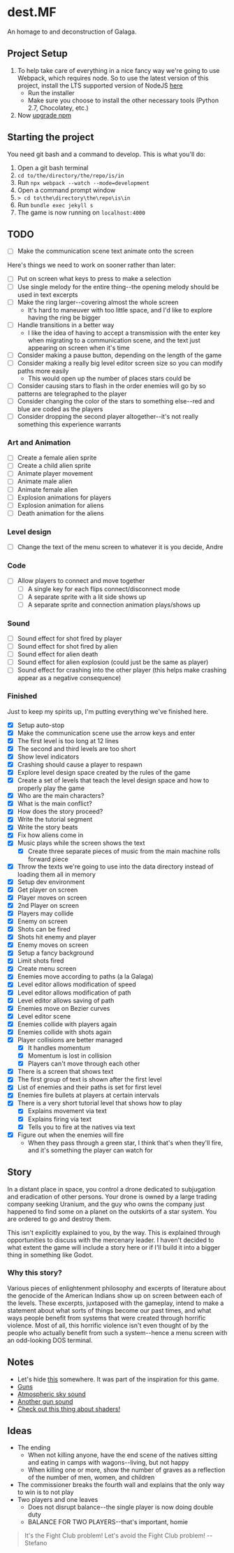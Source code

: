 # dest.MF

An homage to and deconstruction of Galaga.

## Project Setup

1. To help take care of everything in a nice fancy way we're going to use Webpack, which requires node. So to use the latest version of this project, install the LTS supported version of NodeJS [here](https://nodejs.org/en/download/)
	* Run the installer
	* Make sure you choose to install the other necessary tools (Python 2.7, Chocolatey, etc.)
2. Now [upgrade npm](https://matthewhorne.me/how-to-update-npm-on-windows-10/)


## Starting the project

You need git bash and a command to develop. This is what you'll do:

1. Open a git bash terminal
2. `cd to/the/directory/the/repo/is/in`
3. Run `npx webpack --watch --mode=development`
4. Open a command prompt window
5. `> cd to\the\directory\the\repo\is\in`
6. Run `bundle exec jekyll s`
7. The game is now running on `localhost:4000`

## TODO

- [ ] Make the communication scene text animate onto the screen

Here's things we need to work on sooner rather than later:

- [ ] Put on screen what keys to press to make a selection
- [ ] Use single melody for the entire thing--the opening melody should be used in text excerpts
- [ ] Make the ring larger--covering almost the whole screen
	* It's hard to maneuver with too little space, and I'd like to explore having the ring be bigger
- [ ] Handle transitions in a better way
	* I like the idea of having to accept a transmission with the enter key when migrating to a communication scene, and the text just appearing on screen when it's time
- [ ] Consider making a pause button, depending on the length of the game
- [ ] Consider making a really big level editor screen size so you can modify paths more easily
	* This would open up the number of places stars could be
- [ ] Consider causing stars to flash in the order enemies will go by so patterns are telegraphed to the player
- [ ] Consider changing the color of the stars to something else--red and blue are coded as the players
- [ ] Consider dropping the second player altogether--it's not really something this experience warrants

### Art and Animation

- [ ] Create a female alien sprite
- [ ] Create a child alien sprite
- [ ] Animate player movement
- [ ] Animate male alien
- [ ] Animate female alien
- [ ] Explosion animations for players
- [ ] Explosion animation for aliens
- [ ] Death animation for the aliens

### Level design

- [ ] Change the text of the menu screen to whatever it is you decide, Andre

### Code

- [ ] Allow players to connect and move together
	- [ ] A single key for each flips connect/disconnect mode
	- [ ] A separate sprite with a lit side shows up
	- [ ] A separate sprite and connection animation plays/shows up

### Sound

- [ ] Sound effect for shot fired by player
- [ ] Sound effect for shot fired by alien
- [ ] Sound effect for alien death
- [ ] Sound effect for alien explosion (could just be the same as player)
- [ ] Sound effect for crashing into the other player (this helps make crashing appear as a negative consequence)

### Finished

Just to keep my spirits up, I'm putting everything we've finished here.

- [x] Setup auto-stop
- [x] Make the communication scene use the arrow keys and enter
- [x] The first level is too long at 12 lines
- [x] The second and third levels are too short
- [x] Show level indicators
- [x] Crashing should cause a player to respawn
- [x] Explore level design space created by the rules of the game
- [x] Create a set of levels that teach the level design space and how to properly play the game
- [x] Who are the main characters?
- [x] What is the main conflict?
- [x] How does the story proceed?
- [x] Write the tutorial segment
- [x] Write the story beats
- [x] Fix how aliens come in
- [x] Music plays while the screen shows the text
	- [x] Create three separate pieces of music from the main machine rolls forward piece
- [x] Throw the texts we're going to use into the data directory instead of loading them all in memory
- [x] Setup dev environment
- [x] Get player on screen
- [x] Player moves on screen
- [x] 2nd Player on screen
- [x] Players may collide
- [x] Enemy on screen
- [x] Shots can be fired
- [x] Shots hit enemy and player
- [x] Enemy moves on screen
- [x] Setup a fancy background
- [x] Limit shots fired
- [x] Create menu screen
- [x] Enemies move according to paths (a la Galaga)
- [x] Level editor allows modification of speed
- [x] Level editor allows modification of path
- [x] Level editor allows saving of path
- [x] Enemies move on Bezier curves
- [x] Level editor scene
- [x] Enemies collide with players again
- [x] Enemies collide with shots again
- [x] Player collisions are better managed
	- [x] It handles momentum
	- [x] Momentum is lost in collision
	- [x] Players can't move through each other
- [x] There is a screen that shows text
- [x] The first group of text is shown after the first level
- [x] List of enemies and their paths is set for first level
- [x] Enemies fire bullets at players at certain intervals
- [x] There is a very short tutorial level that shows how to play
	- [x] Explains movement via text
	- [x] Explains firing via text
	- [x] Tells you to fire at the natives via text
- [x] Figure out when the enemies will fire
	* When they pass through a green star, I think that's when they'll fire, and it's something the player can watch for

## Story

In a distant place in space, you control a drone dedicated to subjugation and eradication of other persons. Your drone is owned by a large trading company seeking
Uranium, and the guy who owns the company just happened to find some on a planet on the outskirts of a star system. You are ordered to go and destroy them.

This isn't explicitly explained to you, by the way. This is explained through opportunities to discuss with the mercenary leader. I haven't decided to what extent
the game will include a story here or if I'll build it into a bigger thing in something like Godot.

### Why this story?

Various pieces of enlightenment philosophy and excerpts of literature about the genocide of the American Indians show up on screen between each of the levels. These excerpts, juxtaposed with the gameplay, intend to make a statement about what sorts of things become our past times, and what ways people benefit from systems that were created through horrific violence. Most of all, this horrific violence isn't even thought of by the people who actually benefit from such a system--hence a menu screen with an odd-looking DOS terminal.

## Notes

* Let's hide [this](https://www.youtube.com/watch?v=ARz6kYS12cg) somewhere. It was part of the inspiration for this game.
* [Guns](https://opengameart.org/content/4-projectile-launches)
* [Atmospheric sky sound](https://opengameart.org/content/red-eclipse-sounds)
* [Another gun sound](https://opengameart.org/content/residue-sfx)
* [Check out this thing about shaders!](https://www.dynetisgames.com/2018/12/09/shaders-phaser-3/)

## Ideas

* The ending
	* When not killing anyone, have the end scene of the natives sitting and eating in camps with wagons--living, but not happy
	* When killing one or more, show the number of graves as a reflection of the number of men, women, and children
* The commissioner breaks the fourth wall and explains that the only way to win is to not play
* Two players and one leaves
	* Does not disrupt balance--the single player is now doing double duty
	* BALANCE FOR TWO PLAYERS--that's important, homie


> It's the Fight Club problem! Let's avoid the Fight Club problem!
>     -- Stefano
